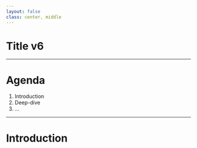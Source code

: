 ```yaml
---
layout: false
class: center, middle
---
```


# Title v6

---

# Agenda

1. Introduction
2. Deep-dive
3. ...

---

# Introduction
